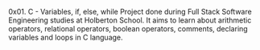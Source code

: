 0x01. C - Variables, if, else, while
Project done during Full Stack Software Engineering studies at Holberton School. It aims to learn about arithmetic operators, relational operators, boolean operators, comments, declaring variables and loops in C language.
